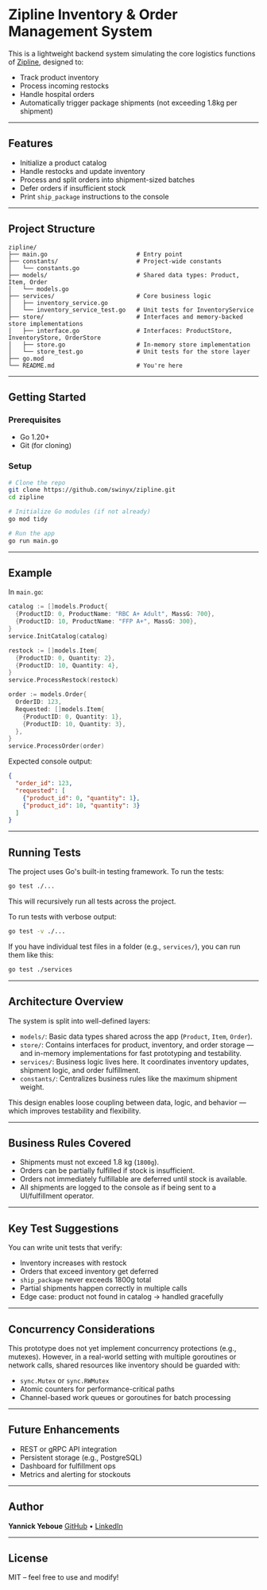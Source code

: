 # Zipline Inventory & Order Management System

This is a lightweight backend system simulating the core logistics functions of [Zipline](https://flyzipline.com), designed to:

* Track product inventory
* Process incoming restocks
* Handle hospital orders
* Automatically trigger package shipments (not exceeding 1.8kg per shipment)

---

## Features

* Initialize a product catalog
* Handle restocks and update inventory
* Process and split orders into shipment-sized batches
* Defer orders if insufficient stock
* Print `ship_package` instructions to the console

---

## Project Structure

```
zipline/
├── main.go                         # Entry point
├── constants/                      # Project-wide constants
│   └── constants.go
├── models/                         # Shared data types: Product, Item, Order
│   └── models.go
├── services/                       # Core business logic
│   ├── inventory_service.go
│   └── inventory_service_test.go   # Unit tests for InventoryService
├── store/                          # Interfaces and memory-backed store implementations
│   ├── interface.go                # Interfaces: ProductStore, InventoryStore, OrderStore
│   ├── store.go                    # In-memory store implementation
│   └── store_test.go               # Unit tests for the store layer
├── go.mod
└── README.md                       # You're here
```

---

## Getting Started

### Prerequisites

* Go 1.20+
* Git (for cloning)

### Setup

```bash
# Clone the repo
git clone https://github.com/swinyx/zipline.git
cd zipline

# Initialize Go modules (if not already)
go mod tidy

# Run the app
go run main.go
```

---

## Example

In `main.go`:

```go
catalog := []models.Product{
  {ProductID: 0, ProductName: "RBC A+ Adult", MassG: 700},
  {ProductID: 10, ProductName: "FFP A+", MassG: 300},
}
service.InitCatalog(catalog)

restock := []models.Item{
  {ProductID: 0, Quantity: 2},
  {ProductID: 10, Quantity: 4},
}
service.ProcessRestock(restock)

order := models.Order{
  OrderID: 123,
  Requested: []models.Item{
    {ProductID: 0, Quantity: 1},
    {ProductID: 10, Quantity: 3},
  },
}
service.ProcessOrder(order)
```

Expected console output:

```json
{
  "order_id": 123,
  "requested": [
    {"product_id": 0, "quantity": 1},
    {"product_id": 10, "quantity": 3}
  ]
}
```

---

## Running Tests

The project uses Go's built-in testing framework. To run the tests:

```bash
go test ./...
```

This will recursively run all tests across the project.

To run tests with verbose output:

```bash
go test -v ./...
```

If you have individual test files in a folder (e.g., `services/`), you can run them like this:

```bash
go test ./services
```

---

## Architecture Overview

The system is split into well-defined layers:

* `models/`: Basic data types shared across the app (`Product`, `Item`, `Order`).
* `store/`: Contains interfaces for product, inventory, and order storage — and in-memory implementations for fast prototyping and testability.
* `services/`: Business logic lives here. It coordinates inventory updates, shipment logic, and order fulfillment.
* `constants/`: Centralizes business rules like the maximum shipment weight.

This design enables loose coupling between data, logic, and behavior — which improves testability and flexibility.

---

## Business Rules Covered

* Shipments must not exceed 1.8 kg (`1800g`).
* Orders can be partially fulfilled if stock is insufficient.
* Orders not immediately fulfillable are deferred until stock is available.
* All shipments are logged to the console as if being sent to a UI/fulfillment operator.

---

## Key Test Suggestions

You can write unit tests that verify:

* Inventory increases with restock
* Orders that exceed inventory get deferred
* `ship_package` never exceeds 1800g total
* Partial shipments happen correctly in multiple calls
* Edge case: product not found in catalog → handled gracefully

---

## Concurrency Considerations

This prototype does not yet implement concurrency protections (e.g., mutexes).
However, in a real-world setting with multiple goroutines or network calls, shared resources like inventory should be guarded with:

* `sync.Mutex` or `sync.RWMutex`
* Atomic counters for performance-critical paths
* Channel-based work queues or goroutines for batch processing

---

## Future Enhancements

* REST or gRPC API integration
* Persistent storage (e.g., PostgreSQL)
* Dashboard for fulfillment ops
* Metrics and alerting for stockouts

---

## Author

**Yannick Yeboue**
[GitHub](https://github.com/swinyx) • [LinkedIn](https://www.linkedin.com/in/yannick-yeboue/)

---

## License

MIT – feel free to use and modify!
